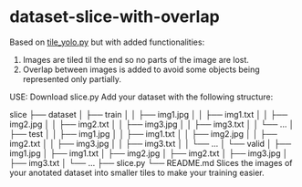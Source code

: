 # dataset-slice-with-overlap
Based on [tile_yolo.py](https://gist.github.com/slanj/33cfde3d05cc0a6c81e71c5527f6d401)
but with added functionalities:
1. Images are tiled til the end so no parts of the image are lost.
2. Overlap between images is added to avoid some objects being represented only partially.

USE:
Download slice.py
Add your dataset with the following structure:

slice
├── dataset
│     ├── train
│     │   ├── img1.jpg
│     │   ├── img1.txt
│     │   ├── img2.jpg
│     │   ├── img2.txt
│     │   ├── img3.jpg
│     │   ├── img3.txt
│     │   └── ...
│     ├── test
│     │   ├── img1.jpg
│     │   ├── img1.txt
│     │   ├── img2.jpg
│     │   ├── img2.txt
│     │   ├── img3.jpg
│     │   ├── img3.txt
│     │   └── ...
│     └── valid
│         ├── img1.jpg
│         ├── img1.txt
│         ├── img2.jpg
│         ├── img2.txt
│         ├── img3.jpg
│         ├── img3.txt
│         └── ...
├── slice.py
└── README.md
Slices the images of your anotated dataset into smaller tiles to make your training easier.
